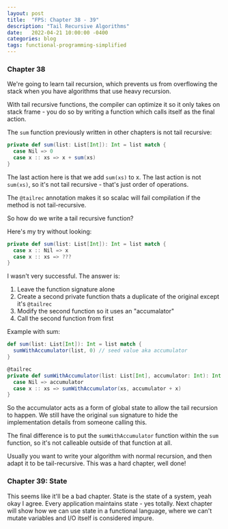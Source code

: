 ```yaml
---
layout: post
title:  "FPS: Chapter 38 - 39"
description: "Tail Recursive Algorithms"
date:   2022-04-21 10:00:00 -0400
categories: blog
tags: functional-programming-simplified
---
```


### Chapter 38
We're going to learn tail recursion, which prevents us from overflowing the stack when you have algorithms that use heavy recursion.

With tail recursive functions, the compiler can optimize it so it only takes on stack frame - you do so by writing a function which calls itself as the final action.

The `sum` function previously written in other chapters is not tail recursive:
```scala
private def sum(list: List[Int]): Int = list match {
  case Nil => 0
  case x :: xs => x + sum(xs)
}
```
The last action here is that we add `sum(xs)` to x.  The last action is not `sum(xs)`, so it's not tail recursive - that's just order of operations.

The `@tailrec` annotation makes it so scalac will fail compilation if the method is not tail-recursive.

So how do we write a tail recursive function?

Here's my try without looking:
```scala
private def sum(list: List[Int]): Int = list match {
  case x :: Nil => x
  case x :: xs => ???
}
```

I wasn't very successful.  The answer is:
1. Leave the function signature alone
2. Create a second private function thats a duplicate of the original except it's `@tailrec`
3. Modify the second function so it uses an "accumalator"
4. Call the second function from first

Example with sum:
```scala
def sum(list: List[Int]): Int = list match {
  sumWithAccumulator(list, 0) // seed value aka accumulator
}

@tailrec
private def sumWithAccumulator(list: List[Int], accumulator: Int): Int = list match {
  case Nil => accumulator
  case x :: xs => sumWithAccumulator(xs, accumulator + x)
} 
```

So the accumulator acts as a form of global state to allow the tail recursion to happen.  We still have the original `sum` signature to hide the implementation details from someone calling this.

The final difference is to put the `sumWithAccumulator` function within the `sum` function, so it's not calleable outside of that function at all.

Usually you want to write your algorithm with normal recursion, and then adapt it to be tail-recursive.  This was a hard chapter, well done!

### Chapter 39: State

This seems like it'll be a bad chapter.  State is the state of a system, yeah okay I agree.  Every application maintains state - yes totally.  Next chapter will show how we can use state in a functional language, where we can't mutate variables and I/O itself is considered impure.


